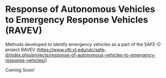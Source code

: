 # Response of Autonomous Vehicles to Emergency Response Vehicles (RAVEV)

Methods developed to identfy emergency vehicles as a part of the SAFE-D project RAVEV (https://www.vtti.vt.edu/utc/safe-d/index.php/projects/response-of-autonomous-vehicles-to-emergency-response-vehicles/)

Coming Soon!
